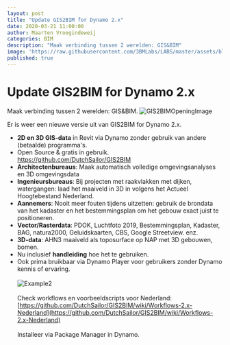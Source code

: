 ```yaml
---
layout: post
title: "Update GIS2BIM for Dynamo 2.x"
date: 2020-03-21 11:00:00
author: Maarten Vroegindeweij
categories: BIM
description: "Maak verbinding tussen 2 werelden: GIS&BIM"
image: 'https://raw.githubusercontent.com/3BMLabs/LABS/master/assets/blog_assets/2020-03-21/GIS2BIMOpeningImage.png'
published: true
---
```


# Update GIS2BIM for Dynamo 2.x

Maak verbinding tussen 2 werelden: GIS&BIM.
![GIS2BIMOpeningImage](https://raw.githubusercontent.com/3BMLabs/LABS/master/assets/blog_assets/2020-03-21/GIS2BIMOpeningImage.png)

Er is weer een nieuwe versie uit van GIS2BIM for Dynamo 2.x.
* **2D en 3D GIS-data** in Revit via Dynamo zonder gebruik van andere (betaalde) programma's.
* Open Source & gratis in gebruik. https://github.com/DutchSailor/GIS2BIM
* **Architectenbureaus**: Maak automatisch volledige omgevingsanalyses en 3D omgevingsdata
* **Ingenieursbureaus**: Bij projecten met raakvlakken met dijken, watergangen: laad het maaiveld in 3D in volgens het Actueel Hoogtebestand Nederland.
* **Aannemers**: Nooit meer fouten tijdens uitzetten: gebruik de brondata van het kadaster en het bestemmingsplan om het gebouw exact juist te positioneren.
* **Vector/Rasterdata**: PDOK, Luchtfoto 2019, Bestemmingsplan, Kadaster, BAG, natura2000, Geluidskaarten, CBS, Google Streetview. enz.
* **3D-data**: AHN3 maaiveld als toposurface op NAP met 3D gebouwen, bomen.
* Nu inclusief **handleiding** hoe het te gebruiken.
* Ook prima bruikbaar via Dynamo Player voor gebruikers zonder Dynamo kennis of ervaring.
<br><br>
![Example2](https://raw.githubusercontent.com/3BMLabs/LABS/master/assets/blog_assets/2020-03-21/Example2.gif)
<br><br>
Check workflows en voorbeeldscripts voor Nederland: <br>
[https://github.com/DutchSailor/GIS2BIM/wiki/Workflows-2.x-Nederland](https://github.com/DutchSailor/GIS2BIM/wiki/Workflows-2.x-Nederland)
<br><br>
Installeer via Package Manager in Dynamo. 